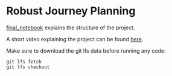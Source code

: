 # Robust Journey Planning

[final_notebook](notebooks/final_notebook.ipynb) explains the structure of the project.

A short video explaining the project can be found [here](https://www.youtube.com/watch?v=tZWT6d0ZCrg&feature=youtu.be).

Make sure to download the git lfs data before running any code:
```
git lfs fetch
git lfs checkout
```